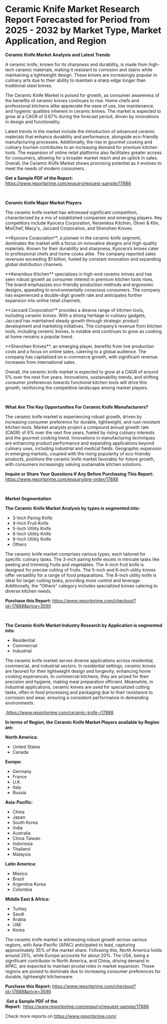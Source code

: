 <p><h1>Ceramic Knife Market Research Report Forecasted for Period from 2025 -  2032 by Market Type, Market Application, and Region</h1></p><p><strong>Ceramic Knife Market Analysis and Latest Trends</strong></p>
<p><p>A ceramic knife, known for its sharpness and durability, is made from high-tech ceramic materials, making it resistant to corrosion and stains while maintaining a lightweight design. These knives are increasingly popular in culinary arts due to their ability to maintain a sharp edge longer than traditional steel knives.</p><p>The Ceramic Knife Market is poised for growth, as consumer awareness of the benefits of ceramic knives continues to rise. Home chefs and professional kitchens alike appreciate the ease of use, low maintenance, and hygienic qualities inherent in ceramic knives. The market is expected to grow at a CAGR of 0.67% during the forecast period, driven by innovations in design and functionality. </p><p>Latest trends in the market include the introduction of advanced ceramic materials that enhance durability and performance, alongside eco-friendly manufacturing processes. Additionally, the rise in gourmet cooking and culinary tourism contributes to an increasing demand for premium kitchen tools. The expansion of online retail platforms also facilitates greater access for consumers, allowing for a broader market reach and an uptick in sales. Overall, the Ceramic Knife Market shows promising potential as it evolves to meet the needs of modern consumers.</p></p>
<p><strong>Get a Sample PDF of the Report:&nbsp;</strong> <a href="https://www.reportprime.com/enquiry/request-sample/17888?utm_campaign=3069&utm_medium=2&utm_source=Github&utm_content=ia&utm_term=18032025&utm_id=ceramic-knife">https://www.reportprime.com/enquiry/request-sample/17888</a></p>
<p>&nbsp;</p>
<p><strong>Ceramic Knife Major Market Players</strong></p>
<p><p>The ceramic knife market has witnessed significant competition, characterized by a mix of established companies and emerging players. Key competitors include Kyocera Corporation, Keramikos Kitchen, Oliver & Klin, MoiChef, Macy's, Jaccard Corporation, and Shenzhen Knives.</p><p>**Kyocera Corporation**, a pioneer in the ceramic knife segment, dominates the market with a focus on innovative designs and high-quality materials. Known for their durability and sharpness, Kyocera’s knives cater to professional chefs and home cooks alike. The company reported sales revenues exceeding $1 billion, fueled by constant innovation and expanding global distribution channels.</p><p>**Keramikos Kitchen** specializes in high-end ceramic knives and has seen robust growth as consumer interest in premium kitchen tools rises. The brand emphasizes eco-friendly production methods and ergonomic designs, appealing to environmentally conscious consumers. The company has experienced a double-digit growth rate and anticipates further expansion into online retail channels.</p><p>**Jaccard Corporation** provides a diverse range of kitchen tools, including ceramic knives. With a strong heritage in culinary gadgets, Jaccard has maintained steady growth through strategic product development and marketing initiatives. The company’s revenue from kitchen tools, including ceramic knives, is notable and continues to grow as cooking at home remains a popular trend.</p><p>**Shenzhen Knives**, an emerging player, benefits from low production costs and a focus on online sales, catering to a global audience. The company has capitalized on e-commerce growth, with significant revenue increases from international sales.</p><p>Overall, the ceramic knife market is expected to grow at a CAGR of around 5% over the next five years. Innovations, sustainability trends, and shifting consumer preferences towards functional kitchen tools will drive this growth, reinforcing the competitive landscape among market players.</p></p>
<p>&nbsp;</p>
<p><strong>What Are The Key Opportunities For Ceramic Knife Manufacturers?</strong></p>
<p><p>The ceramic knife market is experiencing robust growth, driven by increasing consumer preference for durable, lightweight, and rust-resistant kitchen tools. Market analysts project a compound annual growth rate (CAGR) of 6% over the next five years, fueled by rising culinary interests and the gourmet cooking trend. Innovations in manufacturing techniques are enhancing product performance and expanding applications beyond culinary uses, including industrial and medical fields. Geographic expansion in emerging markets, coupled with the rising popularity of eco-friendly products, positions the ceramic knife market favorably for future growth, with consumers increasingly valuing sustainable kitchen solutions.</p></p>
<p><strong>Inquire or Share Your Questions If Any Before Purchasing This Report:</strong> <a href="https://www.reportprime.com/enquiry/pre-order/17888?utm_campaign=3069&utm_medium=2&utm_source=Github&utm_content=ia&utm_term=18032025&utm_id=ceramic-knife">https://www.reportprime.com/enquiry/pre-order/17888</a></p>
<p>&nbsp;</p>
<p><strong>Market Segmentation</strong></p>
<p><strong>The Ceramic Knife Market Analysis by types is segmented into:</strong></p>
<p><ul><li>3-Inch Paring Knife</li><li>4-Inch Fruit Knife</li><li>5-Inch Utility Knife</li><li>6-Inch Utility Knife</li><li>8-Inch Utility Knife</li><li>Others</li></ul></p>
<p><p>The ceramic knife market comprises various types, each tailored for specific culinary tasks. The 3-inch paring knife excels in intricate tasks like peeling and trimming fruits and vegetables. The 4-inch fruit knife is designed for precise cutting of fruits. The 5-inch and 6-inch utility knives offer versatility for a range of food preparations. The 8-inch utility knife is ideal for larger cutting tasks, providing more control and leverage. Additionally, the "Others" category includes specialized knives catering to diverse kitchen needs.</p></p>
<p><strong>Purchase this Report:&nbsp;</strong><a href="https://www.reportprime.com/checkout?id=17888&price=3590&utm_campaign=3069&utm_medium=2&utm_source=Github&utm_content=ia&utm_term=18032025&utm_id=ceramic-knife">https://www.reportprime.com/checkout?id=17888&price=3590</a></p>
<p>&nbsp;</p>
<p><strong>The Ceramic Knife Market Industry Research by Application is segmented into:</strong></p>
<p><ul><li>Residential</li><li>Commercial</li><li>Industrial</li></ul></p>
<p><p>The ceramic knife market serves diverse applications across residential, commercial, and industrial sectors. In residential settings, ceramic knives are favored for their lightweight design and longevity, enhancing home cooking experiences. In commercial kitchens, they are prized for their precision and hygiene, making meal preparation efficient. Meanwhile, in industrial applications, ceramic knives are used for specialized cutting tasks, often in food processing and packaging due to their resistance to corrosion and wear, ensuring a consistent performance in demanding environments.</p></p>
<p><a href="https://www.reportprime.com/ceramic-knife-r17888?utm_campaign=3069&utm_medium=2&utm_source=Github&utm_content=ia&utm_term=18032025&utm_id=ceramic-knife">&nbsp;https://www.reportprime.com/ceramic-knife-r17888</a></p>
<p><strong>In terms of Region, the Ceramic Knife Market Players available by Region are:</strong></p>
<p>
    <p> <strong> North America: </strong>
        <ul>
            <li>United States</li>
            <li>Canada</li>
        </ul>
        </p> 
    <p> <strong> Europe: </strong>
        <ul>
            <li>Germany</li>
            <li>France</li>
            <li>U.K.</li>
            <li>Italy</li>
            <li>Russia</li>
        </ul>
        </p> 
    <p> <strong> Asia-Pacific: </strong>
        <ul>
            <li>China</li>
            <li>Japan</li>
            <li>South Korea</li>
            <li>India</li>
            <li>Australia</li>
            <li>China Taiwan</li>
            <li>Indonesia</li>
            <li>Thailand</li>
            <li>Malaysia</li>
        </ul>
        </p> 
    <p> <strong> Latin America: </strong>
        <ul>
            <li>Mexico</li>
            <li>Brazil</li>
            <li>Argentina Korea</li>
            <li>Colombia</li>
        </ul>
        </p> 
    <p> <strong> Middle East & Africa: </strong>
        <ul>
            <li>Turkey</li>
            <li>Saudi</li>
            <li>Arabia</li>
            <li>UAE</li>
            <li>Korea</li>
        </ul>
    </p>
    </p>
<p><p>The ceramic knife market is witnessing robust growth across various regions, with Asia-Pacific (APAC) anticipated to lead, capturing approximately 35% of the market share. Following this, North America holds around 25%, while Europe accounts for about 20%. The USA, being a significant contributor in North America, and China, driving demand in APAC, are expected to maintain pivotal roles in market expansion. These regions are poised to dominate due to increasing consumer preferences for durable, lightweight kitchenware.</p></p>
<p><strong>Purchase this Report: </strong><a href="https://www.reportprime.com/checkout?id=17888&price=3590&utm_campaign=3069&utm_medium=2&utm_source=Github&utm_content=ia&utm_term=18032025&utm_id=ceramic-knife">https://www.reportprime.com/checkout?id=17888&price=3590</a></p>
<p>&nbsp;<strong>Get a Sample PDF of the Report:&nbsp;&nbsp;</strong><a href="https://www.reportprime.com/enquiry/request-sample/17888?utm_campaign=3069&utm_medium=2&utm_source=Github&utm_content=ia&utm_term=18032025&utm_id=ceramic-knife">https://www.reportprime.com/enquiry/request-sample/17888</a></p>
<p><strong></strong></p>
<p>Check more reports on <a href="https://www.reportprime.com/?utm_campaign=3069&utm_medium=2&utm_source=Github&utm_content=ia&utm_term=18032025&utm_id=ceramic-knife">https://www.reportprime.com/</a></p>